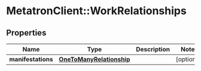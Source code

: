 # MetatronClient::WorkRelationships

## Properties
Name | Type | Description | Notes
------------ | ------------- | ------------- | -------------
**manifestations** | [**OneToManyRelationship**](OneToManyRelationship.md) |  | [optional] 


